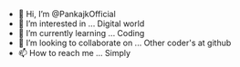 - 👋 Hi, I’m @PankajkOfficial
- 👀 I’m interested in ... Digital world
- 🌱 I’m currently learning ... Coding
- 💞️ I’m looking to collaborate on ... Other coder's at github
- 📫 How to reach me ... Simply

<!---
PankajkOfficial/PankajkOfficial is a ✨ special ✨ repository because its `README.md` (this file) appears on your GitHub profile.
You can click the Preview link to take a look at your changes.
--->
